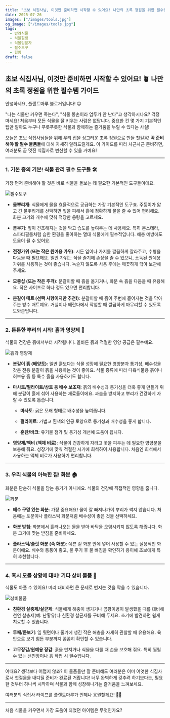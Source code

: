 ```yaml
---
title: "초보 식집사님, 이것만 준비하면 시작할 수 있어요! 나만의 초록 정원을 위한 필수템 가이드"
date: 2025-07-26
images: ["/images/tools.jpg"]
og_image: ["/images/tools.jpg"]
tags:
  - 반려식물
  - 식물힐링
  - 식물입문자
  - 필수도구
  - 힐링
draft: false
---
```



## 초보 식집사님, 이것만 준비하면 시작할 수 있어요! 🪴 나만의 초록 정원을 위한 필수템 가이드

안녕하세요, 플랜트마루 블로거입니다! 😊

"나는 식물만 키우면 죽는다", "식물 똥손이라 엄두가 안 난다"고 생각하시나요? 걱정 마세요! 처음부터 모든 식물을 잘 키우는 사람은 없답니다. 중요한 건 몇 가지 기본적인 팁만 알아도 누구나 푸릇푸릇한 식물과 함께하는 즐거움을 누릴 수 있다는 사실!

오늘은 초보 식집사님들을 위해 우리 집을 싱그러운 초록 정원으로 만들 첫걸음! **꼭 준비해야 할 필수 물품들**에 대해 자세히 알려드릴게요. 이 가이드를 따라 차근차근 준비하면, 여러분도 곧 멋진 식집사로 변신할 수 있을 거예요!

---

### **1. 기본 중의 기본! 식물 관리 필수 도구들 🛠️**

가장 먼저 준비해야 할 것은 바로 식물을 돌보는 데 필요한 기본적인 도구들이에요.

![필수도구](/images/tools.jpg)

- **물뿌리개**: 식물에게 물을 효율적으로 공급하는 가장 기본적인 도구죠. 주둥이가 얇고 긴 물뿌리개를 선택하면 잎을 피해서 흙에 정확하게 물을 줄 수 있어 편리해요. 화분 크기와 개수에 맞춰 적당한 용량을 고르세요.

- **분무기**: 잎이 건조해지는 것을 막고 습도를 높여주는 데 사용해요. 특히 몬스테라, 스파티필룸처럼 습한 환경을 좋아하는 열대 식물에게 필수적입니다. 해충 예방에도 도움이 될 수 있어요.
   
- **전정가위 (또는 작은 원예용 가위)**: 시든 잎이나 가지를 깔끔하게 잘라주고, 수형을 다듬을 때 필요해요. 일반 가위는 식물 줄기에 손상을 줄 수 있으니, 소독된 원예용 가위를 사용하는 것이 좋습니다. 녹슬지 않도록 사용 후에는 깨끗하게 닦아 보관해 주세요.
  
- **모종삽 (또는 작은 주걱)**: 분갈이할 때 흙을 옮기거나, 화분 속 흙을 다듬을 때 유용해요. 작은 사이즈로 하나 정도 있으면 편리합니다.
  
- **분갈이 매트 (선택 사항이지만 추천!)**: 분갈이할 때 흙이 주변에 흩어지는 것을 막아주는 방수 매트예요. 거실이나 베란다에서 작업할 때 깔끔하게 마무리할 수 있도록 도와준답니다.
  
---

### **2. 튼튼한 뿌리의 시작! 흙과 영양제 🌱**

식물의 건강은 흙에서부터 시작됩니다. 올바른 흙과 적절한 영양 공급은 필수예요.

![흙과 영양제](/images/soil.jpg)


- **분갈이 흙 (배양토)**: 일반 흙보다는 식물 성장에 필요한 영양분과 통기성, 배수성을 갖춘 전용 분갈이 흙을 사용하는 것이 좋아요. 식물 종류에 따라 다육식물용 흙이나 허브용 흙 등 특수 흙을 사용하기도 합니다.
    
- **마사토/펄라이트/상토 등 배수 보조재**: 흙의 배수성과 통기성을 더욱 좋게 만들기 위해 분갈이 흙에 섞어 사용하는 재료들이에요. 과습을 방지하고 뿌리가 건강하게 자랄 수 있도록 돕습니다.
    
    - **마사토**: 굵은 모래 형태로 배수성을 높여줍니다.
        
    - **펄라이트**: 가볍고 흰색의 인공 토양으로 통기성과 배수성을 좋게 합니다.
        
    - **훈탄/바크**: 유기물 첨가 및 통기성 개선에 도움이 됩니다.
        
- **영양제/액비 (액체 비료)**: 식물이 건강하게 자라고 꽃을 피우는 데 필요한 영양분을 보충해 줘요. 성장기에 맞춰 적절한 시기에 희석하여 사용합니다. 처음엔 희석해서 사용하는 액체 비료가 사용하기 편리합니다.
    

---

### **3. 우리 식물의 아늑한 집! 화분 🏠**

화분은 단순히 식물을 담는 용기가 아니에요. 식물의 건강에 직접적인 영향을 줍니다.

![화분](/images/pots.jpg)

- **배수 구멍 있는 화분**: 가장 중요해요! 물이 잘 빠져나가야 뿌리가 썩지 않습니다. 처음에는 토분이나 플라스틱 화분처럼 배수성이 좋은 것을 선택하세요.
    
- **화분 받침**: 화분에서 흘러나오는 물을 받아 바닥을 오염시키지 않도록 해줍니다. 화분 크기에 맞는 받침을 준비하세요.
    
- **플라스틱/슬릿 화분 (속 화분)**: 예쁜 겉 화분 안에 넣어 사용할 수 있는 실용적인 화분이에요. 배수와 통풍이 좋고, 물 주기 후 물 빠짐을 확인하기 용이해 초보에게 특히 추천합니다.
    

---

### **4. 혹시 모를 상황에 대비! 기타 상비 물품 🐛**

식물도 아플 수 있어요! 미리 대비하면 큰 문제로 번지는 것을 막을 수 있습니다.

![상비물품](/images/glove.jpg)

- **친환경 살충제/살균제**: 식물에게 해충이 생기거나 곰팡이병이 발생했을 때를 대비해 천연 살충제(예: 난황유)나 친환경 살균제를 구비해 두세요. 초기에 발견하면 쉽게 치료할 수 있습니다.
    
- **루페/돋보기**: 잎 뒷면이나 줄기에 생긴 작은 해충을 자세히 관찰할 때 유용해요. 육안으로 보기 힘든 부분까지 꼼꼼히 확인할 수 있습니다.
    
- **고무장갑/원예용 장갑**: 흙을 만지거나 식물을 다룰 때 손을 보호해 줘요. 특히 찔릴 수 있는 선인장이나 흙 작업 시 필수입니다.
    

---

어때요? 생각보다 어렵지 않죠? 이 물품들만 잘 준비해도 여러분은 이미 어엿한 식집사로서 첫걸음을 내디딜 준비가 완료된 거랍니다! 너무 완벽하게 갖추려 하기보다는, 필요한 것부터 하나씩 시작하며 식물과 함께 성장해나가는 즐거움을 느껴보세요.

여러분의 식집사 라이프를 플랜트마루가 언제나 응원할게요! 🌱💚

---

처음 식물을 키우면서 가장 도움이 되었던 아이템은 무엇인가요? 